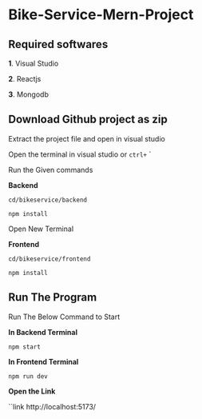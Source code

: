 # Bike-Service-Mern-Project
## Required softwares
**1**. Visual Studio

**2**. Reactjs
 
**3**. Mongodb

## Download Github project as zip
Extract the project file and open in visual studio

Open the terminal in visual studio or `ctrl+` `

Run the Given commands

**Backend**

```cd
cd/bikeservice/backend
```

```install
npm install
```
Open New Terminal

**Frontend**

```cd
cd/bikeservice/frontend
```

```install
npm install
```

## Run The Program

Run The Below Command to Start

**In Backend Terminal**

```cd
npm start
```

**In Frontend Terminal**

```cd
npm run dev
```

**Open the Link**

``link
http://localhost:5173/
```

